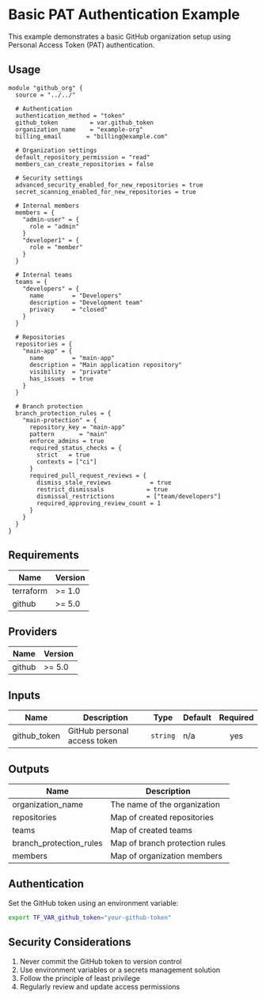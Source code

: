# Basic PAT Authentication Example

This example demonstrates a basic GitHub organization setup using Personal Access Token (PAT) authentication.

## Usage

```hcl
module "github_org" {
  source = "../../"

  # Authentication
  authentication_method = "token"
  github_token         = var.github_token
  organization_name    = "example-org"
  billing_email       = "billing@example.com"

  # Organization settings
  default_repository_permission = "read"
  members_can_create_repositories = false

  # Security settings
  advanced_security_enabled_for_new_repositories = true
  secret_scanning_enabled_for_new_repositories = true

  # Internal members
  members = {
    "admin-user" = {
      role = "admin"
    }
    "developer1" = {
      role = "member"
    }
  }

  # Internal teams
  teams = {
    "developers" = {
      name        = "Developers"
      description = "Development team"
      privacy     = "closed"
    }
  }

  # Repositories
  repositories = {
    "main-app" = {
      name        = "main-app"
      description = "Main application repository"
      visibility  = "private"
      has_issues  = true
    }
  }

  # Branch protection
  branch_protection_rules = {
    "main-protection" = {
      repository_key = "main-app"
      pattern       = "main"
      enforce_admins = true
      required_status_checks = {
        strict   = true
        contexts = ["ci"]
      }
      required_pull_request_reviews = {
        dismiss_stale_reviews           = true
        restrict_dismissals            = true
        dismissal_restrictions         = ["team/developers"]
        required_approving_review_count = 1
      }
    }
  }
}
```

## Requirements

| Name | Version |
|------|---------|
| terraform | >= 1.0 |
| github | >= 5.0 |

## Providers

| Name | Version |
|------|---------|
| github | >= 5.0 |

## Inputs

| Name | Description | Type | Default | Required |
|------|-------------|------|---------|:--------:|
| github_token | GitHub personal access token | `string` | n/a | yes |

## Outputs

| Name | Description |
|------|-------------|
| organization_name | The name of the organization |
| repositories | Map of created repositories |
| teams | Map of created teams |
| branch_protection_rules | Map of branch protection rules |
| members | Map of organization members |

## Authentication

Set the GitHub token using an environment variable:

```bash
export TF_VAR_github_token="your-github-token"
```

## Security Considerations

1. Never commit the GitHub token to version control
2. Use environment variables or a secrets management solution
3. Follow the principle of least privilege
4. Regularly review and update access permissions 